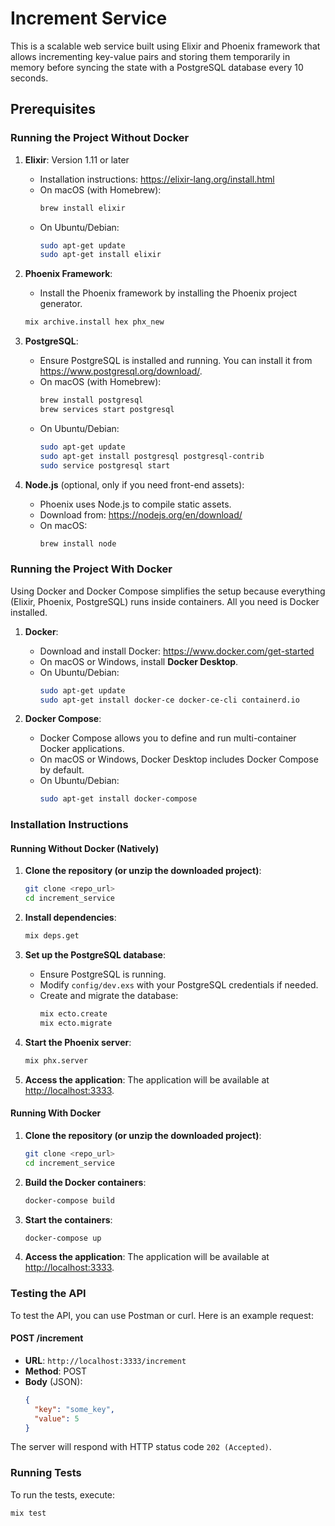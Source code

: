 
# Increment Service

This is a scalable web service built using Elixir and Phoenix framework that allows incrementing key-value pairs and storing them temporarily in memory before syncing the state with a PostgreSQL database every 10 seconds.

## Prerequisites

### Running the Project Without Docker

1. **Elixir**: Version 1.11 or later
    - Installation instructions: https://elixir-lang.org/install.html
    - On macOS (with Homebrew):
        ```bash
        brew install elixir
        ```
    - On Ubuntu/Debian:
        ```bash
        sudo apt-get update
        sudo apt-get install elixir
        ```

2. **Phoenix Framework**:
    - Install the Phoenix framework by installing the Phoenix project generator.
    ```bash
    mix archive.install hex phx_new
    ```

3. **PostgreSQL**:
    - Ensure PostgreSQL is installed and running. You can install it from https://www.postgresql.org/download/.
    - On macOS (with Homebrew):
        ```bash
        brew install postgresql
        brew services start postgresql
        ```
    - On Ubuntu/Debian:
        ```bash
        sudo apt-get update
        sudo apt-get install postgresql postgresql-contrib
        sudo service postgresql start
        ```

4. **Node.js** (optional, only if you need front-end assets):
    - Phoenix uses Node.js to compile static assets.
    - Download from: https://nodejs.org/en/download/
    - On macOS:
        ```bash
        brew install node
        ```

### Running the Project With Docker

Using Docker and Docker Compose simplifies the setup because everything (Elixir, Phoenix, PostgreSQL) runs inside containers. All you need is Docker installed.

1. **Docker**:
    - Download and install Docker: https://www.docker.com/get-started
    - On macOS or Windows, install **Docker Desktop**.
    - On Ubuntu/Debian:
        ```bash
        sudo apt-get update
        sudo apt-get install docker-ce docker-ce-cli containerd.io
        ```

2. **Docker Compose**:
    - Docker Compose allows you to define and run multi-container Docker applications.
    - On macOS or Windows, Docker Desktop includes Docker Compose by default.
    - On Ubuntu/Debian:
        ```bash
        sudo apt-get install docker-compose
        ```

### Installation Instructions

#### Running Without Docker (Natively)

1. **Clone the repository (or unzip the downloaded project)**:
    ```bash
    git clone <repo_url>
    cd increment_service
    ```

2. **Install dependencies**:
    ```bash
    mix deps.get
    ```

3. **Set up the PostgreSQL database**:
    - Ensure PostgreSQL is running.
    - Modify `config/dev.exs` with your PostgreSQL credentials if needed.
    - Create and migrate the database:
        ```bash
        mix ecto.create
        mix ecto.migrate
        ```

4. **Start the Phoenix server**:
    ```bash
    mix phx.server
    ```

5. **Access the application**:
    The application will be available at [http://localhost:3333](http://localhost:3333).

#### Running With Docker

1. **Clone the repository (or unzip the downloaded project)**:
    ```bash
    git clone <repo_url>
    cd increment_service
    ```

2. **Build the Docker containers**:
    ```bash
    docker-compose build
    ```

3. **Start the containers**:
    ```bash
    docker-compose up
    ```

4. **Access the application**:
    The application will be available at [http://localhost:3333](http://localhost:3333).

### Testing the API

To test the API, you can use Postman or curl. Here is an example request:

#### POST /increment

- **URL**: `http://localhost:3333/increment`
- **Method**: POST
- **Body** (JSON):
    ```json
    {
      "key": "some_key",
      "value": 5
    }
    ```

The server will respond with HTTP status code `202 (Accepted)`.

### Running Tests

To run the tests, execute:

```bash
mix test
```
    